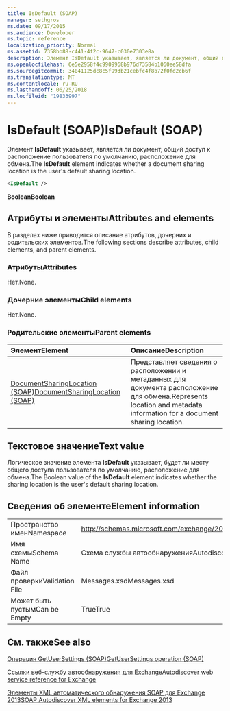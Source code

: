 ```yaml
---
title: IsDefault (SOAP)
manager: sethgros
ms.date: 09/17/2015
ms.audience: Developer
ms.topic: reference
localization_priority: Normal
ms.assetid: 7358bb88-c441-4f2c-9647-c030e7303e8a
description: Элемент IsDefault указывает, является ли документ, общий доступ к расположение пользователя по умолчанию, расположение для обмена.
ms.openlocfilehash: 6e5e2958f4c9909968b976d73584b1060ee58dfa
ms.sourcegitcommit: 34041125dc8c5f993b21cebfc4f8b72f0fd2cb6f
ms.translationtype: MT
ms.contentlocale: ru-RU
ms.lasthandoff: 06/25/2018
ms.locfileid: "19833997"
---
```

# <a name="isdefault-soap"></a><span data-ttu-id="5f971-103">IsDefault (SOAP)</span><span class="sxs-lookup"><span data-stu-id="5f971-103">IsDefault (SOAP)</span></span>

<span data-ttu-id="5f971-104">Элемент **IsDefault** указывает, является ли документ, общий доступ к расположение пользователя по умолчанию, расположение для обмена.</span><span class="sxs-lookup"><span data-stu-id="5f971-104">The **IsDefault** element indicates whether a document sharing location is the user's default sharing location.</span></span> 
  
```XML
<IsDefault /> 
```

 <span data-ttu-id="5f971-105">**Boolean**</span><span class="sxs-lookup"><span data-stu-id="5f971-105">**Boolean**</span></span>
## <a name="attributes-and-elements"></a><span data-ttu-id="5f971-106">Атрибуты и элементы</span><span class="sxs-lookup"><span data-stu-id="5f971-106">Attributes and elements</span></span>

<span data-ttu-id="5f971-107">В разделах ниже приводится описание атрибутов, дочерних и родительских элементов.</span><span class="sxs-lookup"><span data-stu-id="5f971-107">The following sections describe attributes, child elements, and parent elements.</span></span>
  
### <a name="attributes"></a><span data-ttu-id="5f971-108">Атрибуты</span><span class="sxs-lookup"><span data-stu-id="5f971-108">Attributes</span></span>

<span data-ttu-id="5f971-109">Нет.</span><span class="sxs-lookup"><span data-stu-id="5f971-109">None.</span></span>
  
### <a name="child-elements"></a><span data-ttu-id="5f971-110">Дочерние элементы</span><span class="sxs-lookup"><span data-stu-id="5f971-110">Child elements</span></span>

<span data-ttu-id="5f971-111">Нет.</span><span class="sxs-lookup"><span data-stu-id="5f971-111">None.</span></span>
  
### <a name="parent-elements"></a><span data-ttu-id="5f971-112">Родительские элементы</span><span class="sxs-lookup"><span data-stu-id="5f971-112">Parent elements</span></span>

|<span data-ttu-id="5f971-113">**Элемент**</span><span class="sxs-lookup"><span data-stu-id="5f971-113">**Element**</span></span>|<span data-ttu-id="5f971-114">**Описание**</span><span class="sxs-lookup"><span data-stu-id="5f971-114">**Description**</span></span>|
|:-----|:-----|
|[<span data-ttu-id="5f971-115">DocumentSharingLocation (SOAP)</span><span class="sxs-lookup"><span data-stu-id="5f971-115">DocumentSharingLocation (SOAP)</span></span>](documentsharinglocation-soap.md) <br/> |<span data-ttu-id="5f971-116">Представляет сведения о расположении и метаданных для документа расположение для обмена.</span><span class="sxs-lookup"><span data-stu-id="5f971-116">Represents location and metadata information for a document sharing location.</span></span>  <br/> |
   
## <a name="text-value"></a><span data-ttu-id="5f971-117">Текстовое значение</span><span class="sxs-lookup"><span data-stu-id="5f971-117">Text value</span></span>

<span data-ttu-id="5f971-118">Логическое значение элемента **IsDefault** указывает, будет ли месту общего доступа пользователя по умолчанию, расположение для обмена.</span><span class="sxs-lookup"><span data-stu-id="5f971-118">The Boolean value of the **IsDefault** element indicates whether the sharing location is the user's default sharing location.</span></span> 
  
## <a name="element-information"></a><span data-ttu-id="5f971-119">Сведения об элементе</span><span class="sxs-lookup"><span data-stu-id="5f971-119">Element information</span></span>

|||
|:-----|:-----|
|<span data-ttu-id="5f971-120">Пространство имен</span><span class="sxs-lookup"><span data-stu-id="5f971-120">Namespace</span></span>  <br/> |http://schemas.microsoft.com/exchange/2010/Autodiscover  <br/> |
|<span data-ttu-id="5f971-121">Имя схемы</span><span class="sxs-lookup"><span data-stu-id="5f971-121">Schema Name</span></span>  <br/> |<span data-ttu-id="5f971-122">Схема службы автообнаружения</span><span class="sxs-lookup"><span data-stu-id="5f971-122">Autodiscover schema</span></span>  <br/> |
|<span data-ttu-id="5f971-123">Файл проверки</span><span class="sxs-lookup"><span data-stu-id="5f971-123">Validation File</span></span>  <br/> |<span data-ttu-id="5f971-124">Messages.xsd</span><span class="sxs-lookup"><span data-stu-id="5f971-124">Messages.xsd</span></span>  <br/> |
|<span data-ttu-id="5f971-125">Может быть пустым</span><span class="sxs-lookup"><span data-stu-id="5f971-125">Can be Empty</span></span>  <br/> |<span data-ttu-id="5f971-126">True</span><span class="sxs-lookup"><span data-stu-id="5f971-126">True</span></span>  <br/> |
   
## <a name="see-also"></a><span data-ttu-id="5f971-127">См. также</span><span class="sxs-lookup"><span data-stu-id="5f971-127">See also</span></span>



[<span data-ttu-id="5f971-128">Операция GetUserSettings (SOAP)</span><span class="sxs-lookup"><span data-stu-id="5f971-128">GetUserSettings operation (SOAP)</span></span>](getusersettings-operation-soap.md)


[<span data-ttu-id="5f971-129">Ссылки веб-службу автообнаружения для Exchange</span><span class="sxs-lookup"><span data-stu-id="5f971-129">Autodiscover web service reference for Exchange</span></span>](autodiscover-web-service-reference-for-exchange.md)
  
[<span data-ttu-id="5f971-130">Элементы XML автоматического обнаружения SOAP для Exchange 2013</span><span class="sxs-lookup"><span data-stu-id="5f971-130">SOAP Autodiscover XML elements for Exchange 2013</span></span>](soap-autodiscover-xml-elements-for-exchange-2013.md)

